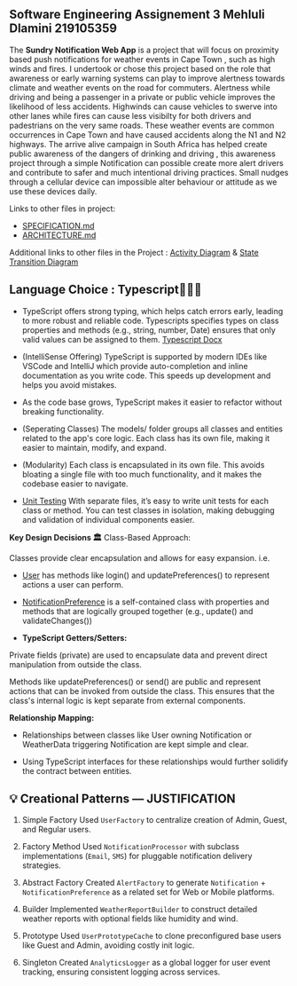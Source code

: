 ## **Software Engineering Assignement 3** Mehluli Dlamini 219105359 

The **Sundry Notification Web App** is a project that will focus on proximity based push notifications for weather events in Cape Town , such as high winds and fires. 
I undertook or chose this project based on the role that awareness or early warning systems can play to improve alertness towards climate and weather events on the road for commuters. 
Alertness while driving and being a passenger in a private or public vehicle improves the likelihood of less accidents. Highwinds can cause vehicles to swerve into other lanes while fires can cause 
less visibilty for both drivers and padestrians on the very same roads. These weather events are common occurrences in Cape Town and have caused accidents along the N1 and N2 highways. 
The arrive alive campaign in South Africa has helped create public awareness of the dangers of drinking and driving , this awareness project through a simple Notification can possible create more 
alert drivers and contribute to safer and much intentional driving practices. Small nudges through a cellular device can impossible alter behaviour or attitude as we use these devices daily.

Links to other files in project:
- [SPECIFICATION.md](SPECIFICATION.md)
- [ARCHITECTURE.md](ARCHITECTURE.md)

Additional links to other files in the Project :
[Activity Diagram](https://github.com/mehluli-dlamini-219105359/sundry-weather-notifications/blob/main/diagrams/Activity%20Diagrams.md) & [State Transition Diagram](https://github.com/mehluli-dlamini-219105359/sundry-weather-notifications/blob/main/diagrams/State%20Transition%20Diagrams.md)

## **Language Choice : Typescript👨🏽‍💻** 
- TypeScript offers strong typing, which helps catch errors early, leading to more robust and reliable code. Typescripts specifies types on class properties and methods (e.g., string, number, Date) ensures that only valid values can be assigned to them.
[Typescript Docx](https://medium.com/simform-engineering/writing-elegant-typescript-best-practices-for-clean-and-sustainable-code-0b228e44170d)

- (IntelliSense Offering) TypeScript is supported by modern IDEs like VSCode and IntelliJ which provide auto-completion and inline documentation as you write code. This speeds up development and helps you avoid mistakes.

- As the code base grows, TypeScript makes it easier to refactor without breaking functionality. 

- (Seperating Classes) The models/ folder groups all classes and entities related to the app's core logic. Each class has its own file, making it easier to maintain, modify, and expand.

- (Modularity) Each class is encapsulated in its own file. This avoids bloating a single file with too much functionality, and it makes the codebase easier to navigate.

- [Unit Testing](https://www.testim.io/blog/typescript-unit-testing-101/) With separate files, it’s easy to write unit tests for each class or method. You can test classes in isolation, making debugging and validation of individual components easier.

**Key Design Decisions 🏛️**
Class-Based Approach:

Classes provide clear encapsulation and allows for easy expansion. i.e.

- [User](https://github.com/mehluli-dlamini-219105359/sundry-weather-notifications/blob/main/src/models/User.ts) has methods like login() and updatePreferences() to represent actions a user can perform.

- [NotificationPreference](https://github.com/mehluli-dlamini-219105359/sundry-weather-notifications/blob/main/src/models/NotificationPreference.ts) is a self-contained class with properties and methods that are logically grouped together (e.g., update() and validateChanges())

- **TypeScript Getters/Setters:**

Private fields (private) are used to encapsulate data and prevent direct manipulation from outside the class.

Methods like updatePreferences() or send() are public and represent actions that can be invoked from outside the class. This ensures that the class's internal logic is kept separate from external components.

**Relationship Mapping:**

- Relationships between classes like User owning Notification or WeatherData triggering Notification are kept simple and clear.

- Using TypeScript interfaces for these relationships would further solidify the contract between entities.

## 💡 Creational Patterns — **JUSTIFICATION**

1. Simple Factory
Used `UserFactory` to centralize creation of Admin, Guest, and Regular users.

2. Factory Method
Used `NotificationProcessor` with subclass implementations (`Email`, `SMS`) for pluggable notification delivery strategies.

3. Abstract Factory
Created `AlertFactory` to generate `Notification` + `NotificationPreference` as a related set for Web or Mobile platforms.

4. Builder
Implemented `WeatherReportBuilder` to construct detailed weather reports with optional fields like humidity and wind.

5. Prototype
Used `UserPrototypeCache` to clone preconfigured base users like Guest and Admin, avoiding costly init logic.

6. Singleton
Created `AnalyticsLogger` as a global logger for user event tracking, ensuring consistent logging across services.
